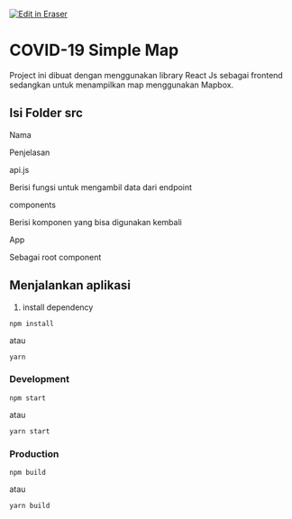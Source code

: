 <p><a target="_blank" href="https://app.eraser.io/workspace/KV5ROWGGUeUS4JfDEFws" id="edit-in-eraser-github-link"><img alt="Edit in Eraser" src="https://firebasestorage.googleapis.com/v0/b/second-petal-295822.appspot.com/o/images%2Fgithub%2FOpen%20in%20Eraser.svg?alt=media&amp;token=968381c8-a7e7-472a-8ed6-4a6626da5501"></a></p>

# COVID-19 Simple Map
Project ini dibuat dengan menggunakan library React Js sebagai frontend sedangkan untuk menampilkan map menggunakan Mapbox.

## Isi Folder src
Nama

Penjelasan

api.js

Berisi fungsi untuk mengambil data dari endpoint

components

Berisi komponen yang bisa digunakan kembali

App

Sebagai root component

## Menjalankan aplikasi
1. install dependency
```
npm install
```
atau 

```
yarn
```
### Development
```
npm start
```
atau 

```
yarn start
```
### Production
```
npm build
```
atau 

```
yarn build
```



<!--- Eraser file: https://app.eraser.io/workspace/KV5ROWGGUeUS4JfDEFws --->